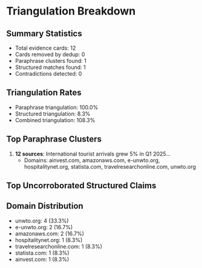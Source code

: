 # Triangulation Breakdown

## Summary Statistics
- Total evidence cards: 12
- Cards removed by dedup: 0
- Paraphrase clusters found: 1
- Structured matches found: 1
- Contradictions detected: 0

## Triangulation Rates
- Paraphrase triangulation: 100.0%
- Structured triangulation: 8.3%
- Combined triangulation: 108.3%

## Top Paraphrase Clusters
1. **12 sources**: International tourist arrivals grew 5% in Q1 2025...
   - Domains: ainvest.com, amazonaws.com, e-unwto.org, hospitalitynet.org, statista.com, travelresearchonline.com, unwto.org

## Top Uncorroborated Structured Claims

## Domain Distribution
- unwto.org: 4 (33.3%)
- e-unwto.org: 2 (16.7%)
- amazonaws.com: 2 (16.7%)
- hospitalitynet.org: 1 (8.3%)
- travelresearchonline.com: 1 (8.3%)
- statista.com: 1 (8.3%)
- ainvest.com: 1 (8.3%)